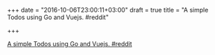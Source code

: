 +++
date = "2016-10-06T23:00:11+03:00"
draft = true
title = "A simple Todos using Go and Vuejs.  #reddit"

+++

<p><a href="https://t.co/NciBjX0qSS">A simple Todos using Go and Vuejs.  #reddit</a></p>
